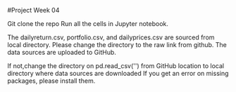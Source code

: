 #Project Week 04

Git clone the repo
Run all the cells in Jupyter notebook.

The dailyreturn.csv, portfolio.csv, and dailyprices.csv are sourced from local directory. Please change the directory to the raw link from github. The data sources are uploaded to GitHub. 

If not,change the directory on pd.read_csv('') from GitHub location to local directory where data sources are downloaded
If you get an error on missing packages, please install them.


